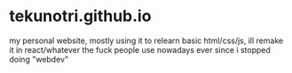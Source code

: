 # tekunotri.github.io

my personal website, mostly using it to relearn basic html/css/js, ill remake it in react/whatever the fuck people use nowadays ever since i stopped doing "webdev"
